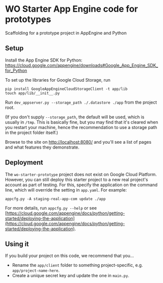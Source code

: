 # WO Starter App Engine code for prototypes

Scaffolding for a prototype project in AppEngine and Python

## Setup

Install the App Engine SDK for Python: https://cloud.google.com/appengine/downloads#Google_App_Engine_SDK_for_Python

To set up the libraries for Google Cloud Storage, run

    pip install GoogleAppEngineCloudStorageClient -t app/lib
    touch app/lib/__init__.py

Run `dev_appserver.py --storage_path ./.datastore ./app` from the project root.

(If you don't supply `--storage_path`, the default will be used, which is usually in `/tmp`.  This is basically fine, but you may find that it's cleared when you restart your machine, hence the recommendation to use a storage path in the project folder itself.)

Browse to the site on [http://localhost:8080/](http://localhost:8080/) and you'll see a list of pages and what features they demonstrate.

## Deployment

The `wo-starter-prototype` project does not exist on Google Cloud Platform.  However, you can still deploy this starter project to a new real project's account as part of testing.  For this, specify the application on the command line, which will override the setting in `app.yaml`.  For example:

    appcfg.py -A staging-real-app-com update ./app

For more details, run `appcfg.py --help` or see [https://cloud.google.com/appengine/docs/python/getting-started/deploying-the-application](https://cloud.google.com/appengine/docs/python/getting-started/deploying-the-application).

## Using it

If you build your project on this code, we recommend that you...

* Rename the `app/client` folder to something project-specific, e.g. `app/project-name-here`.
* Create a unique secret key and update the one in `main.py`.
